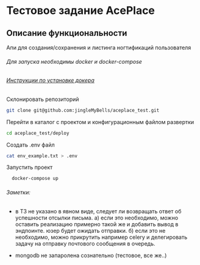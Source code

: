 # Тестовое задание AcePlace

## Описание функциональности
Апи для создания/сохранения и листинга ногтификаций пользователя

###### Для запуска необходимы docker и docker-compose
###### [Инструкции по установке докера](https://docs.docker.com/engine/install/)

Склонировать репозиторий
```bash
git clone git@github.com:jingleMyBells/aceplace_test.git
```

Перейти в каталог с проектом и конфигурационным файлом развертки
```bash
cd aceplace_test/deploy
```

Создать .env файл
```bash
cat env_example.txt > .env
```

Запустить проект
```bash
  docker-compose up
```


###### Заметки:
- в ТЗ не указано в явном виде, следует ли возвращать ответ об успешности отсылки письма.
а) если это необходимо, можно оставить реализацию примерно такой же и добавить вывод в эндпоинте. 
юзер будет ожидать отправки.
б) если это не необходимо, можно прикрутить например celery и делегировать задачу 
на отправку почтового сообщения в очередь.

- mongodb не запаролена сознательно (тестовое, все же..)